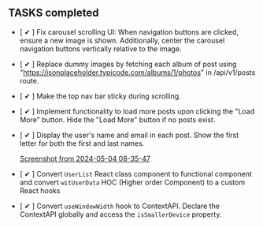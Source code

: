 ## TASKS completed
- [ ✔ ] Fix carousel scrolling UI: When navigation buttons are clicked, ensure a new image is shown. Additionally, center the carousel navigation buttons vertically relative to the image.
- [ ✔ ] Replace dummy images by fetching each album of post using "https://jsonplaceholder.typicode.com/albums/1/photos" in /api/v1/posts route.
- [ ✔ ] Make the top nav bar sticky during scrolling.
- [ ✔ ] Implement functionality to load more posts upon clicking the "Load More" button. Hide the "Load More" button if no posts exist.
- [ ✔ ] Display the user's name and email in each post. Show the first letter for both the first and last names.

   [Screenshot from 2024-05-04 08-35-47](https://github.com/vidyalai/interview-challenge-1/assets/67904627/a1dd3dca-27e8-427b-a6dc-41de00d15df1)

- [ ✔ ] Convert `UserList` React class component to functional component and convert `witUserData` HOC (Higher order Component) to a custom React hooks
- [ ✔ ] Convert `useWindowWidth` hook to ContextAPI. Declare the ContextAPI globally and access the `isSmallerDevice` property.

